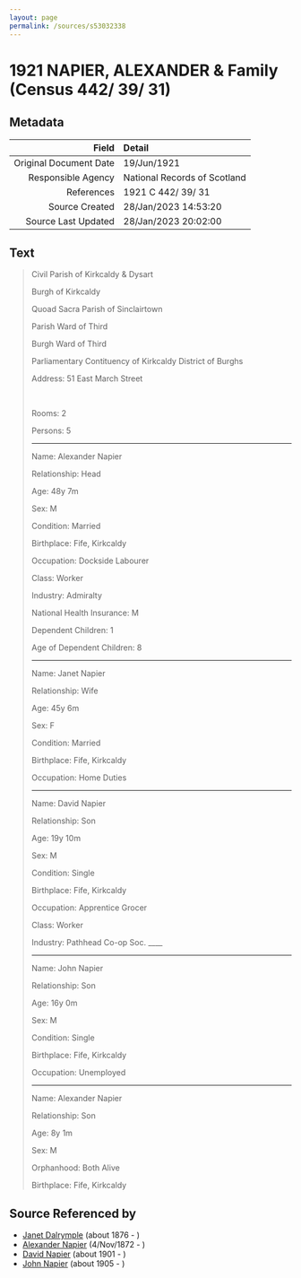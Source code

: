 ```yaml
---
layout: page
permalink: /sources/s53032338
---
```


# 1921 NAPIER, ALEXANDER & Family (Census 442/ 39/ 31)

## Metadata

Field | Detail
---:|:---
Original Document Date | 19/Jun/1921
Responsible Agency | National Records of Scotland
References | 1921 C 442/ 39/ 31
Source Created | 28/Jan/2023 14:53:20
Source Last Updated | 28/Jan/2023 20:02:00

## Text

> Civil Parish of Kirkcaldy & Dysart
>
> Burgh of Kirkcaldy
>
> Quoad Sacra Parish of Sinclairtown
>
> Parish Ward of Third
>
> Burgh Ward of Third
>
> Parliamentary Contituency of Kirkcaldy District of Burghs
>
> Address: 51 East March Street
>
> <br/>
>
> Rooms: 2
>
> Persons: 5
>
> ---
>
> Name: Alexander Napier
>
> Relationship: Head
>
> Age: 48y 7m
>
> Sex: M
>
> Condition: Married
>
> Birthplace: Fife, Kirkcaldy
>
> Occupation: Dockside Labourer
>
> Class: Worker
>
> Industry: Admiralty
>
> National Health Insurance: M
>
> Dependent Children: 1
>
> Age of Dependent Children: 8
>
> ---
>
> Name: Janet Napier
>
> Relationship: Wife
>
> Age: 45y 6m
>
> Sex: F
>
> Condition: Married
>
> Birthplace: Fife, Kirkcaldy
>
> Occupation: Home Duties
>
> ---
>
> Name: David Napier
>
> Relationship: Son
>
> Age: 19y 10m
>
> Sex: M
>
> Condition: Single
>
> Birthplace: Fife, Kirkcaldy
>
> Occupation: Apprentice Grocer
>
> Class: Worker
>
> Industry: Pathhead Co-op Soc. ____
>
> ---
>
> Name: John Napier
>
> Relationship: Son
>
> Age: 16y 0m
>
> Sex: M
>
> Condition: Single
>
> Birthplace: Fife, Kirkcaldy
>
> Occupation: Unemployed
>
> ---
>
> Name: Alexander Napier
>
> Relationship: Son
>
> Age: 8y 1m
>
> Sex: M
>
> Orphanhood: Both Alive
>
> Birthplace: Fife, Kirkcaldy
>

## Source Referenced by

* [Janet Dalrymple](../people/@30057967@-janet-dalrymple-b1876-d.md) (about 1876 - )
* [Alexander Napier](../people/@22451165@-alexander-napier-b1872-11-4-d.md) (4/Nov/1872 - )
* [David Napier](../people/@46994217@-david-napier-b1901-d.md) (about 1901 - )
* [John Napier](../people/@61882948@-john-napier-b1905-d.md) (about 1905 - )
